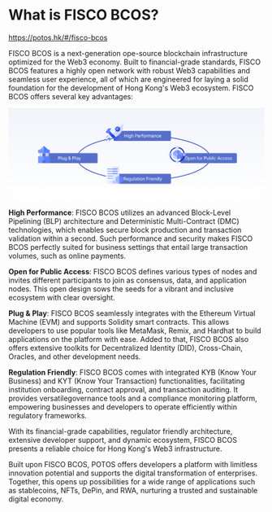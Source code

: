 # What is FISCO BCOS?

https://potos.hk/#/fisco-bcos

FISCO BCOS is a next-generation ope-source blockchain infrastructure optimized for the Web3 economy. Built to financial-grade standards, FISCO BCOS features a highly open network with robust Web3 capabilities and seamless user experience, all of which are engineered for laying a solid foundation for the development of Hong Kong's Web3 ecosystem.
FISCO BCOS offers several key advantages:

![](../_static/concepts/fisco-bcos.png)


**High Performance**: FISCO BCOS utilizes an advanced Block-Level Pipelining (BLP) architecture and Deterministic Multi-Contract (DMC) technologies, which enables secure block production and transaction validation within a second. Such performance and security makes FISCO BCOS perfectly suited for business settings that entail large transaction volumes, such as online payments.

**Open for Public Access**: FISCO BCOS defines various types of nodes and invites different participants to join as consensus, data, and application nodes. This open design sows the seeds for a vibrant and inclusive ecosystem with clear oversight.

**Plug & Play**: FISCO BCOS seamlessly integrates with the Ethereum Virtual Machine (EVM) and supports Solidity smart contracts. This allows developers to use popular tools like MetaMask, Remix, and Hardhat to build applications on the platform with ease. Added to that, FISCO BCOS also offers extensive toolkits for Decentralized Identity (DID), Cross-Chain, Oracles, and other development needs.

**Regulation Friendly**: FISCO BCOS comes with integrated KYB (Know Your Business) and KYT (Know Your Transaction) functionalities, facilitating institution onboarding, contract approval, and transaction auditing. It provides versatilegovernance tools and a compliance monitoring platform, empowering businesses and developers to operate efficiently within regulatory frameworks.

With its financial-grade capabilities, regulator friendly architecture, extensive developer support, and dynamic ecosystem, FISCO BCOS presents a reliable choice for Hong Kong's Web3 infrastructure.

Built upon FISCO BCOS, POTOS offers developers a platform with limitless innovation potential and supports the digital transformation of enterprises. Together, this opens up possibilities for a wide range of applications such as stablecoins, NFTs, DePin, and RWA, nurturing a trusted and sustainable digital economy.
